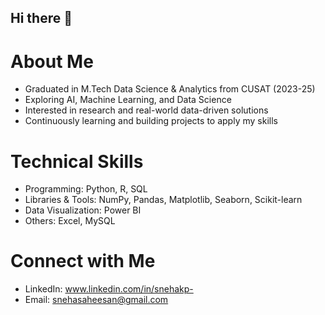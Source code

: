 ## Hi there 👋
# About Me  

- Graduated in M.Tech Data Science & Analytics from CUSAT (2023-25)
- Exploring AI, Machine Learning, and Data Science  
- Interested in research and real-world data-driven solutions  
- Continuously learning and building projects to apply my skills  

# Technical Skills  

- Programming: Python, R, SQL  
- Libraries & Tools: NumPy, Pandas, Matplotlib, Seaborn, Scikit-learn  
- Data Visualization: Power BI  
- Others: Excel, MySQL

# Connect with Me  

- LinkedIn: www.linkedin.com/in/snehakp-
- Email: snehasaheesan@gmail.com

